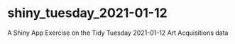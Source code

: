 # shiny_tuesday_2021-01-12
A Shiny App Exercise on the Tidy Tuesday 2021-01-12 Art Acquisitions data
